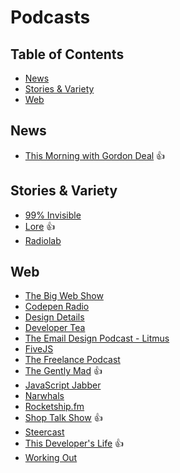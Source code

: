 # Podcasts

## Table of Contents

- [News](#news)
- [Stories & Variety](#stories--variety)
- [Web](#web)

## News

- [This Morning with Gordon Deal](http://thismorningwithgordondeal.com/) :+1:

## Stories & Variety

- [99% Invisible](http://99percentinvisible.org/)
- [Lore](http://aaronmahnke.com/the-lore-podcast/) :+1:
- [Radiolab](http://www.radiolab.org/)

## Web

- [The Big Web Show](http://www.muleradio.net/thebigwebshow/)
- [Codepen Radio](https://blog.codepen.io/radio/)
- [Design Details](http://blog.brianlovin.com/design-details/)
- [Developer Tea](https://developertea.com/)
- [The Email Design Podcast - Litmus](https://litmus.com/blog/category/email-design-podcast)
- [FiveJS](https://fivejs.codeschool.com/)
- [The Freelance Podcast](http://rjmccollam.com/podcast/)
- [The Gently Mad](http://avclark.com/tgm/) :+1:
- [JavaScript Jabber](http://devchat.tv/js-jabber/)
- [Narwhals](http://www.narwhals.cool/)
- [Rocketship.fm](http://rocketship.fm/)
- [Shop Talk Show](http://shoptalkshow.com/) :+1:
- [Steercast](http://podcast.steer.me/)
- [This Developer's Life](http://thisdeveloperslife.com/) :+1:
- [Working Out](http://workingoutpodcast.com/)
